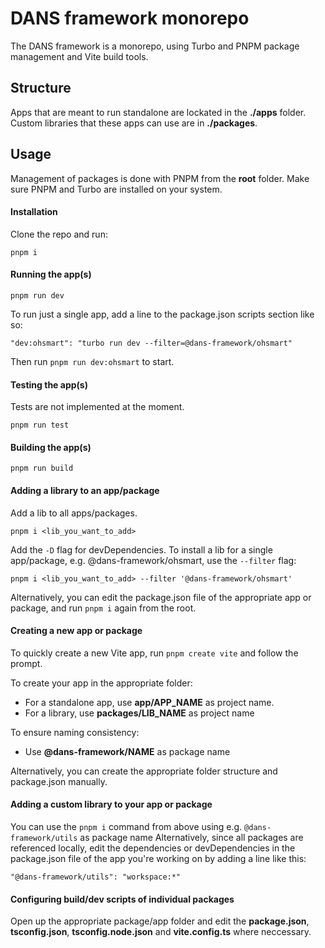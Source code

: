 # DANS framework monorepo
The DANS framework is a monorepo, using Turbo and PNPM package management and Vite build tools.

## Structure
Apps that are meant to run standalone are lockated in the **./apps** folder. Custom libraries that these apps can use are in **./packages**.

## Usage
Management of packages is done with PNPM from the **root** folder. Make sure PNPM and Turbo are installed on your system.

#### Installation
Clone the repo and run:

    pnpm i

#### Running the app(s)
    pnpm run dev

To run just a single app, add a line to the package.json scripts section like so:

    "dev:ohsmart": "turbo run dev --filter=@dans-framework/ohsmart"

Then run `pnpm run dev:ohsmart` to start.

#### Testing the app(s)
Tests are not implemented at the moment.

    pnpm run test

#### Building the app(s)

    pnpm run build

#### Adding a library to an app/package
 Add a lib to all apps/packages. 

    pnpm i <lib_you_want_to_add>

Add the `-D` flag for devDependencies.
To install a lib for a single app/package, e.g. @dans-framework/ohsmart, use the `--filter` flag:

    pnpm i <lib_you_want_to_add> --filter '@dans-framework/ohsmart'
Alternatively, you can edit the package.json file of the appropriate app or package, and run `pnpm i` again from the root.

#### Creating a new app or package
To quickly create a new Vite app, run `pnpm create vite` and follow the prompt.

To create your app in the appropriate folder:
 - For a standalone app, use **app/APP_NAME** as project name. 
 - For a library, use **packages/LIB_NAME** as project name

 To ensure naming consistency:
 - Use **@dans-framework/NAME** as package name

Alternatively, you can create the appropriate folder structure and package.json manually.

#### Adding a custom library to your app or package
You can use the `pnpm i` command from above using e.g. `@dans-framework/utils` as package name
Alternatively, since all packages are referenced locally, edit the dependencies or devDependencies in the package.json file of the app you're working on by adding a line like this:

    "@dans-framework/utils": "workspace:*"

#### Configuring build/dev scripts of individual packages
Open up the appropriate package/app folder and edit the **package.json**, **tsconfig.json**,  **tsconfig.node.json** and **vite.config.ts** where neccessary.
